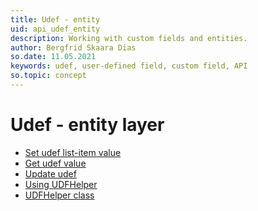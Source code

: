 ```yaml
---
title: Udef - entity
uid: api_udef_entity
description: Working with custom fields and entities.
author: Bergfrid Skaara Dias
so.date: 11.05.2021
keywords: udef, user-defined field, custom field, API
so.topic: concept
---
```


# Udef - entity layer

* [Set udef list-item value][1]
* [Get udef value][2]
* [Update udef][3]
* [Using UDFHelper][4]
* [UDFHelper class][5]

<!-- Referenced links -->
[1]: set-udef-listitem-value.md
[2]: get-udef-field-value.md
[3]: update-udef.md
[4]: using-udefhelper.md
[5]: udefhelper-class.md
